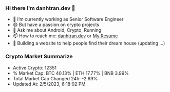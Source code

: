 ### Hi there I'm danhtran.dev 👋

- 🔭 I’m currently working as Senior Software Engineer
- 😄 But have a passion on crypto projects
- 💬 Ask me about Android, Crypto, Running 
- 📫 How to reach me: <a href="https://danhtran.dev" target="_blank">danhtran.dev</a> or <a href="Dan-Resume.pdf" target="_blank">My Resume</a>
- 🌱 Building a website to help people find their dream house (updating ...)

### Crypto Market Summarize
- Active Crypto: 12351
- % Market Cap: BTC 40.13% | ETH 17.77% | BNB 3.99%
- Total Market Cap Changed 24h: -2.69%
- Updated At: 2/5/2023, 6:18:02 PM
